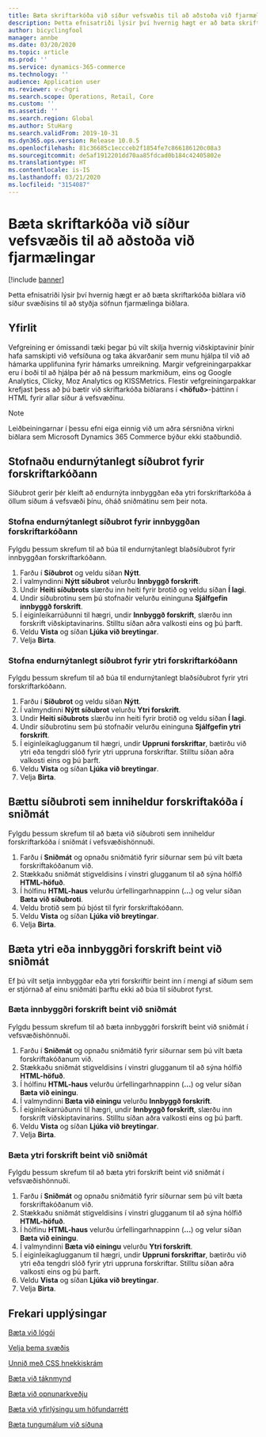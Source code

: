 ```yaml
---
title: Bæta skriftarkóða við síður vefsvæðis til að aðstoða við fjarmælingar
description: Þetta efnisatriði lýsir því hvernig hægt er að bæta skriftarkóða biðlara við síður svæðisins til að styðja söfnun fjarmælinga biðlara.
author: bicyclingfool
manager: annbe
ms.date: 03/20/2020
ms.topic: article
ms.prod: ''
ms.service: dynamics-365-commerce
ms.technology: ''
audience: Application user
ms.reviewer: v-chgri
ms.search.scope: Operations, Retail, Core
ms.custom: ''
ms.assetid: ''
ms.search.region: Global
ms.author: StuHarg
ms.search.validFrom: 2019-10-31
ms.dyn365.ops.version: Release 10.0.5
ms.openlocfilehash: 81c36685c1eccceb2f1854fe7c866186120c08a3
ms.sourcegitcommit: de5af1912201dd70aa85fdcad0b184c42405802e
ms.translationtype: HT
ms.contentlocale: is-IS
ms.lasthandoff: 03/21/2020
ms.locfileid: "3154087"
---
```

# <a name="add-script-code-to-site-pages-to-support-telemetry"></a>Bæta skriftarkóða við síður vefsvæðis til að aðstoða við fjarmælingar

[!include [banner](includes/banner.md)]

Þetta efnisatriði lýsir því hvernig hægt er að bæta skriftarkóða biðlara við síður svæðisins til að styðja söfnun fjarmælinga biðlara.

## <a name="overview"></a>Yfirlit

Vefgreining er ómissandi tæki þegar þú vilt skilja hvernig viðskiptavinir þínir hafa samskipti við vefsíðuna og taka ákvarðanir sem munu hjálpa til við að hámarka upplifunina fyrir hámarks umreikning. Margir vefgreiningarpakkar eru í boði til að hjálpa þér að ná þessum markmiðum, eins og Google Analytics, Clicky, Moz Analytics og KISSMetrics. Flestir vefgreiningarpakkar krefjast þess að þú bætir við skriftarkóða biðlarans í **\<höfuð\>**-þáttinn í HTML fyrir allar síður á vefsvæðinu.

> [!NOTE]
> Leiðbeiningarnar í þessu efni eiga einnig við um aðra sérsniðna virkni biðlara sem Microsoft Dynamics 365 Commerce býður ekki staðbundið.

## <a name="create-a-reusable-page-fragment-for-your-script-code"></a>Stofnaðu endurnýtanlegt síðubrot fyrir forskriftarkóðann

Síðubrot gerir þér kleift að endurnýta innbyggðan eða ytri forskriftarkóða á öllum síðum á vefsvæði þínu, óháð sniðmátinu sem þeir nota.

### <a name="create-a-reusable-page-fragment-for-your-inline-script-code"></a>Stofna endurnýtanlegt síðubrot fyrir innbyggðan forskriftarkóðann

Fylgdu þessum skrefum til að búa til endurnýtanlegt blaðsíðubrot fyrir innbyggðan forskriftarkóðann.

1. Farðu í **Síðubrot** og veldu síðan **Nýtt**.
1. Í valmyndinni **Nýtt síðubrot** velurðu **Innbyggð forskrift**.
1. Undir **Heiti síðubrots** slærðu inn heiti fyrir brotið og veldu síðan **Í lagi**.
1. Undir síðubrotinu sem þú stofnaðir velurðu eininguna **Sjálfgefin innbyggð forskrift**.
1. Í eiginleikarrúðunni til hægri, undir **Innbyggð forskrift**, slærðu inn forskrift viðskiptavinarins. Stilltu síðan aðra valkosti eins og þú þarft.
1. Veldu **Vista** og síðan **Ljúka við breytingar**.
1. Velja **Birta**.

### <a name="create-a-reusable-page-fragment-for-your-external-script-code"></a>Stofna endurnýtanlegt síðubrot fyrir ytri forskriftarkóðann

Fylgdu þessum skrefum til að búa til endurnýtanlegt blaðsíðubrot fyrir ytri forskriftarkóðann.

1. Farðu í **Síðubrot** og veldu síðan **Nýtt**.
1. Í valmyndinni **Nýtt síðubrot** velurðu **Ytri forskrift**.
1. Undir **Heiti síðubrots** slærðu inn heiti fyrir brotið og veldu síðan **Í lagi**.
1. Undir síðubrotinu sem þú stofnaðir velurðu eininguna **Sjálfgefin ytri forskrift**.
1. Í eiginleikaglugganum til hægri, undir **Uppruni forskriftar**, bætirðu við ytri eða tengdri slóð fyrir ytri uppruna forskriftar. Stilltu síðan aðra valkosti eins og þú þarft.
1. Veldu **Vista** og síðan **Ljúka við breytingar**.
1. Velja **Birta**.

## <a name="add-a-page-fragment-that-includes-script-code-to-a-template"></a>Bættu síðubroti sem inniheldur forskriftakóða í sniðmát

Fylgdu þessum skrefum til að bæta við síðubroti sem inniheldur forskriftarkóða í sniðmát í vefsvæðishönnuði.

1. Farðu í **Sniðmát** og opnaðu sniðmátið fyrir síðurnar sem þú vilt bæta forskriftakóðanum við.
1. Stækkaðu sniðmát stigveldisins í vinstri glugganum til að sýna hólfið **HTML-höfuð**.
1. Í hólfinu **HTML-haus** velurðu úrfellingarhnappinn (**...**) og velur síðan **Bæta við síðubroti**.
1. Veldu brotið sem þú bjóst til fyrir forskriftakóðann.
1. Veldu **Vista** og síðan **Ljúka við breytingar**.
1. Velja **Birta**.

## <a name="add-an-external-script-or-inline-script-directly-to-a-template"></a>Bæta ytri eða innbyggðri forskrift beint við sniðmát

Ef þú vilt setja innbyggðar eða ytri forskriftir beint inn í mengi af síðum sem er stjórnað af einu sniðmáti þarftu ekki að búa til síðubrot fyrst.

### <a name="add-an-inline-script-directly-to-a-template"></a>Bæta innbyggðri forskrift beint við sniðmát

Fylgdu þessum skrefum til að bæta innbyggðri forskrift beint við sniðmát í vefsvæðishönnuði.

1. Farðu í **Sniðmát** og opnaðu sniðmátið fyrir síðurnar sem þú vilt bæta forskriftakóðanum við.
1. Stækkaðu sniðmát stigveldisins í vinstri glugganum til að sýna hólfið **HTML-höfuð**.
1. Í hólfinu **HTML-haus** velurðu úrfellingarhnappinn (**...**) og velur síðan **Bæta við einingu**.
1. Í valmyndinni **Bæta við einingu** velurðu **Innbyggð forskrift**.
1. Í eiginleikarrúðunni til hægri, undir **Innbyggð forskrift**, slærðu inn forskrift viðskiptavinarins. Stilltu síðan aðra valkosti eins og þú þarft.
1. Veldu **Vista** og síðan **Ljúka við breytingar**.
1. Velja **Birta**.

### <a name="add-an-external-script-directly-to-a-template"></a>Bæta ytri forskrift beint við sniðmát

Fylgdu þessum skrefum til að bæta ytri forskrift beint við sniðmát í vefsvæðishönnuði.

1. Farðu í **Sniðmát** og opnaðu sniðmátið fyrir síðurnar sem þú vilt bæta forskriftakóðanum við.
1. Stækkaðu sniðmát stigveldisins í vinstri glugganum til að sýna hólfið **HTML-höfuð**.
1. Í hólfinu **HTML-haus** velurðu úrfellingarhnappinn (**...**) og velur síðan **Bæta við einingu**.
1. Í valmyndinni **Bæta við einingu** velurðu **Ytri forskrift**.
1. Í eiginleikaglugganum til hægri, undir **Uppruni forskriftar**, bætirðu við ytri eða tengdri slóð fyrir ytri uppruna forskriftar. Stilltu síðan aðra valkosti eins og þú þarft.
1. Veldu **Vista** og síðan **Ljúka við breytingar**.
1. Velja **Birta**.

## <a name="additional-resources"></a>Frekari upplýsingar

[Bæta við lógói](add-logo.md)

[Velja þema svæðis](select-site-theme.md)

[Unnið með CSS hnekkiskrám](css-override-files.md)

[Bæta við táknmynd](add-favicon.md)

[Bæta við opnunarkveðju](add-welcome-message.md)

[Bæta við yfirlýsingu um höfundarrétt](add-copyright-notice.md)

[Bæta tungumálum við síðuna](add-languages-to-site.md)
